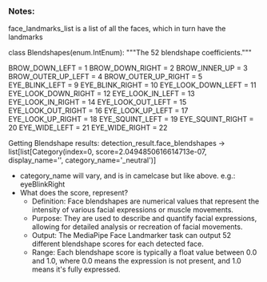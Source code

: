 ### Notes:

face_landmarks_list is a list of all the faces, which in turn have the landmarks

class Blendshapes(enum.IntEnum):
  """The 52 blendshape coefficients."""

  BROW_DOWN_LEFT = 1
  BROW_DOWN_RIGHT = 2
  BROW_INNER_UP = 3
  BROW_OUTER_UP_LEFT = 4
  BROW_OUTER_UP_RIGHT = 5
  EYE_BLINK_LEFT = 9
  EYE_BLINK_RIGHT = 10
  EYE_LOOK_DOWN_LEFT = 11
  EYE_LOOK_DOWN_RIGHT = 12
  EYE_LOOK_IN_LEFT = 13
  EYE_LOOK_IN_RIGHT = 14
  EYE_LOOK_OUT_LEFT = 15
  EYE_LOOK_OUT_RIGHT = 16
  EYE_LOOK_UP_LEFT = 17
  EYE_LOOK_UP_RIGHT = 18
  EYE_SQUINT_LEFT = 19
  EYE_SQUINT_RIGHT = 20
  EYE_WIDE_LEFT = 21
  EYE_WIDE_RIGHT = 22


Getting Blendshape results: detection_result.face_blendshapes -> list[list[Category(index=0, score=2.0494850616614713e-07, display_name='', category_name='_neutral')]
- category_name will vary, and is in camelcase but like above. e.g.: eyeBlinkRight
- What does the score, represent?
	- Definition: Face blendshapes are numerical values that represent the intensity of various facial expressions or muscle movements.
	- Purpose: They are used to describe and quantify facial expressions, allowing for detailed analysis or recreation of facial movements.
	- Output: The MediaPipe Face Landmarker task can output 52 different blendshape scores for each detected face.
	- Range: Each blendshape score is typically a float value between 0.0 and 1.0, where 0.0 means the expression is not present, and 1.0 means it's fully expressed.
